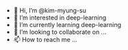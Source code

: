 - 👋 Hi, I’m @kim-myung-su
- 👀 I’m interested in deep-learning
- 🌱 I’m currently learning deep-learning
- 💞️ I’m looking to collaborate on ...
- 📫 How to reach me ...

<!---
kim-myung-su/kim-myung-su is a ✨ special ✨ repository because its `README.md` (this file) appears on your GitHub profile.
You can click the Preview link to take a look at your changes.
--->
